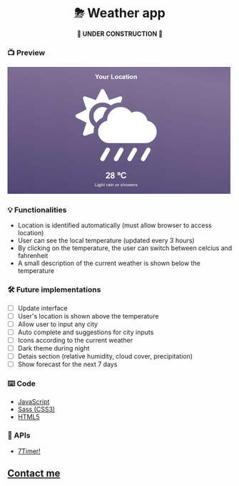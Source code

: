 <h1 align="center">⛈ Weather app</h1>
<h4 align="center"> 🚧 UNDER CONSTRUCTION 🚧 </h4>

### 📺 Preview
<img alt="App preview" title="#weatherapp" src="./app-preview.jpg" width="500px" />

### 💡 Functionalities

- Location is identified automatically (must allow browser to access location)
- User can see the local temperature (updated every 3 hours)
- By clicking on the temperature, the user can switch between celcius and fahrenheit
- A small description of the current weather is shown below the temperature

### 🛠️ Future implementations

- [ ] Update interface
- [ ] User's location is shown above the temperature
- [ ] Allow user to input any city
- [ ] Auto complete and suggestions for city inputs
- [ ] Icons according to the current weather
- [ ] Dark theme during night
- [ ] Detais section (relative humidity, cloud cover, precipitation)
- [ ] Show forecast for the next 7 days

### ⌨️ Code 

- [JavaScript](https://www.javascript.com/)
- [Sass (CSS3)](https://sass-lang.com/)
- [HTML5](https://html.com/)

### 📡 APIs

- [7Timer!](http://www.7timer.info/)

## [Contact me](https://www.linkedin.com/in/guerrero-roberto/)
